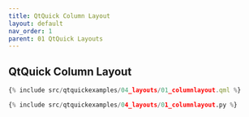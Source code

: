 ```yaml
---
title: QtQuick Column Layout
layout: default
nav_order: 1
parent: 01 QtQuick Layouts
---
```


## QtQuick Column Layout

```qml
{% include src/qtquickexamples/04_layouts/01_columnlayout.qml %}
```

```python
{% include src/qtquickexamples/04_layouts/01_columnlayout.py %}
```